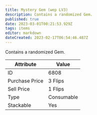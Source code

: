 ```yaml
---
title: Mystery Gem (wep LV3)
description: Contains a randomized Gem.
published: true
date: 2023-03-01T00:21:53.929Z
tags: items
editor: markdown
dateCreated: 2023-02-17T06:54:46.487Z
---
```


Contains a randomized Gem.

|Attribute|Value|
|-|-|
|ID|6808|
|Purchase Price|3 Flips|
|Sell Price|1 Flips|
|Type|Consumable|
|Stackable|Yes|


